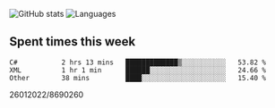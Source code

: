 ![GitHub stats](https://github-readme-stats.vercel.app/api?username=emipa606&theme=github_dark&show_icons=true) 
![Languages](https://github-readme-stats.vercel.app/api/top-langs/?username=emipa606&theme=github_dark&layout=compact)

## Spent times this week
<!--START_SECTION:waka-->

```text
C#           2 hrs 13 mins   █████████████▒░░░░░░░░░░░   53.82 %
XML          1 hr 1 min      ██████░░░░░░░░░░░░░░░░░░░   24.66 %
Other        38 mins         ████░░░░░░░░░░░░░░░░░░░░░   15.40 %
```

<!--END_SECTION:waka-->


26012022/8690260
